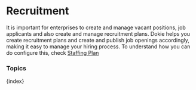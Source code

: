 <!-- add-breadcrumbs -->
# Recruitment
It is important for enterprises to create and manage vacant positions, job applicants and also create and manage recruitment plans. Dokie helps you create recruitment plans and create and publish job openings accordingly, making it easy to manage your hiring process. To understand how you can do configure this, check [Staffing Plan](/dokie/human-resources/setup/staffing-plan.md)

### Topics

{index}
